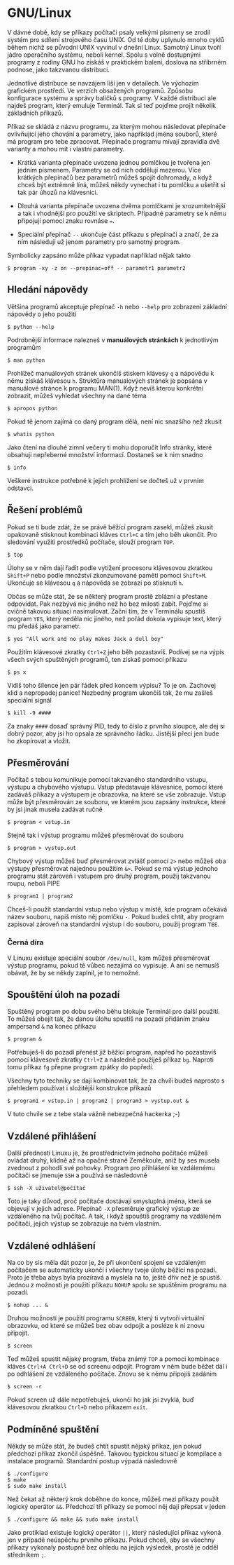 # GNU/Linux

V dávné době, kdy se příkazy počítači psaly velkými písmeny se zrodil 
systém pro sdílení strojového času UNIX. Od té doby uplynulo mnoho 
cyklů během nichž se původní UNIX vyvinul v dnešní Linux. Samotný Linux 
tvoří jádro operačního systému, neboli kernel. Spolu s volně 
dostupnými programy z rodiny GNU ho získáš v praktickém balení, doslova 
na stříbrném podnose, jako takzvanou distribuci.

Jednotlivé distribuce se navzájem liší jen v detailech. Ve výchozím 
grafickém prostředí. Ve verzích obsažených programů. Způsobu 
konfigurace systému a správy balíčků s programy. V každé distribuci ale 
najdeš program, který emuluje Terminál. Tak si teď pojďme projít 
několik základních příkazů.

Příkaz se skládá z názvu programu, za kterým mohou následovat přepínače 
ovlivňující jeho chování a parametry, jako například jména souborů, 
které má program pro tebe zpracovat. Přepínače programu mívají 
zpravidla dvě varianty a mohou mít i vlastní parametry.

* Krátká varianta přepínače uvozena jednou pomlčkou je tvořena jen 
jedním písmenem. Parametry se od nich oddělují mezerou. Více krátkých 
přepínačů bez parametrů můžeš spojit dohromady, a když chceš být 
extrémně líná, můžeš někdy vynechat i tu pomlčku a ušetřit si tak pár 
úhozů na klávesnici.

* Dlouhá varianta přepínače uvozena dvěma pomlčkami je srozumitelnější 
a tak i vhodnější pro použití ve skriptech. Případné parametry se k 
němu připojují pomoci znaku rovnáse `=`.

* Speciální přepínač `--` ukončuje část příkazu s přepínači a značí, že 
za ním následují už jenom parametry pro samotný program.

Symbolicky zapsáno může příkaz vypadat například nějak takto

	$ program -xy -z on --prepinac=off -- parametr1 parametr2


## Hledání nápovědy

Většina programů akceptuje přepínač `-h` nebo `--help` pro zobrazení 
základní nápovědy o jeho použití

	$ python --help

Podrobnější informace nalezneš v **manuálových stránkách** k 
jednotlivým programům

	$ man python

Prohlížeč manuálových stránek ukončíš stiskem klávesy `q` a nápovědu k 
němu získáš klávesou `h`. Struktůra manualových stránek je 
popsána v manuálové stránce k programu MAN(1). Když nevíš kterou 
konkrétní zobrazit, můžeš vyhledat všechny na dané téma

	$ apropos python

Pokud tě jenom zajímá co daný program dělá, není nic snazšího než 
zkusit

	$ whatis python

Jako čtení na dlouhé zimní večery ti mohu doporučit Info stránky, které 
obsahuji nepřeberné množství informací. Dostaneš se k nim snadno

	$ info

Veškeré instrukce potřebné k jejich prohlížení se dočteš už v prvním 
odstavci.


## Řešení problémů

Pokud se ti bude zdát, že se právě běžící program zasekl, můžeš zkusit 
opakovaně stisknout kombinaci kláves `Ctrl+C` a tím jeho běh ukončit. 
Pro sledování využití prostředků počítače, slouží program `TOP`.

	$ top
    
Úlohy se v něm dají řadit podle vytížení procesoru klávesovou zkratkou 
`Shift+P` nebo podle množství zkonzumované paměti pomoci `Shift+M`. 
Ukončuje se klávesou `q` a nápověda se zobrazí po stisknutí `h`.

Občas se může stát, že se některý program prostě zblázní a přestane 
odpovídat. Pak nezbývá nic jiného než ho bez milosti zabít. Pojďme si 
cvičně takovou situaci nasimulovat. Začni tím, že v Terminálu spustíš 
program `YES`, který neděla nic jiného, než pořád dokola vypisuje 
text, který mu předáš jako parametr.

	$ yes "All work and no play makes Jack a dull boy"	
	
Použitím klávesové zkratky `Ctrl+Z` jeho běh pozastavíš. Podívej se na 
výpis všech svých spuštěných programů, ten získaš pomocí příkazu

	$ ps x

Vidíš toho šílence jen pár řádek před koncem výpisu? To je on. Zachovej 
klid a nepropadej panice! Nezbedný program ukončíš tak, že mu zašleš 
speciální signál

	$ kill -9 ####
	
Za znaky `####` dosaď správný PID, tedy to číslo z prvního sloupce, ale 
dej si dobrý pozor, aby jsi ho opsala ze správného řádku. Jistější 
přeci jen bude ho zkopírovat a vložit.


## Přesměrování

Počítač s tebou komunikuje pomocí takzvaného standardního vstupu, 
výstupu a chybového výstupu. Vstup představuje klávesnice, pomocí které 
zadáváš příkazy a výstupem je obrazovka, na které se vše zobrazuje.
Vstup může být přesměrován ze souboru, ve kterém jsou zapsány 
instrukce, které by jsi jinak musela zadávat ručně

	$ program < vstup.in

Stejně tak i výstup programu můžeš přesměrovat do souboru

	$ program > vystup.out

Chybový výstup můžeš buď přesměrovat zvlášť pomocí `2>` nebo můžeš oba 
výstupy přesměrovat najednou použitím `&>`. Pokud se má výstup jednoho 
programu stát zároveň i vstupem pro druhý program, použij takzvanou 
roupu, neboli PIPE

	$ program1 | program2

Chceš-li použít standardní vstup nebo výstup v místě, kde program 
očekává název souboru, napiš místo něj pomlčku `-`. Pokud budeš chtít, 
aby program zapisoval zároveň na standardní výstup i do souboru, použij 
program `TEE`.


### Černá díra

V Linuxu existuje speciální soubor `/dev/null`, kam můžeš přesměrovat 
výstup programu, pokud tě vůbec nezajímá co vypisuje. A ani se nemusíš 
obávat, že by se někdy zaplnil, je to nemožné.


## Spouštění úloh na pozadí

Spuštěný program po dobu svého běhu blokuje Terminál pro další použití. 
To můžeš obejít tak, že danou úlohu spustíš na pozadí přidáním znaku 
ampersand `&` na konec příkazu

	$ program &

Potřebuješ-li do pozadí přenést již běžící program, napřed ho 
pozastavíš pomocí klávesové zkratky `Ctrl+Z` a následně použiješ příkaz 
`bg`. Naproti tomu příkaz `fg` přepne program zpátky do popředí.


Všechny tyto techniky se dají kombinovat tak, že za chvíli budeš 
naprosto s přehledem používat i složitější konstrukce příkazů

	$ program1 < vstup.in | program2 | program3 > vystup.out &

V tuto chvíle se z tebe stala vážně nebezpečná hackerka ;-)


## Vzdálené přihlášení

Další předností Linuxu je, že prostřednictvím jednoho počítače můžeš 
ovládat druhý, klidně až na opačné straně Zeměkoule, aniž by ses musela 
zvednout z pohodlí své pohovky. Program pro přihlášení ke vzdálenému 
počítači se jmenuje `SSH` a používá se následovně

	$ ssh -X uživatel@počítač

Toto je taky důvod, proč počítače dostávají smysluplná jména, která se 
objevují v jejich adrese. Přepínač `-X` přesměruje grafický výstup ze 
vzdáleného na tvůj počítač. A tak, i když spouštíš programy na 
vzdáleném počítači, jejich výstup se zobrazuje na tvém vlastním.


## Vzdálené odhlášení

Na co by sis měla dát pozor je, že při ukončení spojení se vzdáleným 
počítačem se automaticky ukončí i všechny tvoje úlohy běžící na pozadí. 
Proto je třeba abys byla prozíravá a myslela na to, ještě dřív než je 
spustíš. Jednou z možností je použití příkazu `NOHUP` spolu se 
spuštěním programu na pozadí.

	$ nohup ... &
	
Druhou možností je použití programu `SCREEN`, který ti vytvoří 
virtuální obrazovku, od které se můžeš bez obav odpojit a posléze k ní 
znovu připojit.

	$ screen

Teď můžeš spustit nějaký program, třeba známý `TOP` a pomoci kombinace 
kláves `Ctrl+A Ctrl+D` se od screenu odpojit. Program v něm bude běžet 
dál i po odhlášení ze vzdáleného počítače. Znovu se k němu připojíš 
zadáním

	$ screen -r

Pokud screen už dále nepotřebuješ, ukonči ho jak jsi zvyklá, buď 
klávesovou zkratkou `Ctrl+D` nebo příkazem `exit`.


## Podmíněné spuštění

Někdy se může stát, že budeš chtít spustit nějaký příkaz, jen pokud 
předchozí příkaz zkončil úspěšně. Takovou typickou situací je kompilace 
a instalace programů. Standardní postup výpadá následovně

	$ ./configure
	$ make
	$ sudo make install

Než čekat až některý krok doběhne do konce, můžeš mezi příkazy použít 
logický operátor `&&`. Předchozí tři příkazy se pomocí něj dají přepsat 
v jeden

	$ ./configure && make && sudo make install

Jako protiklad existuje logický operátor `||`, který následující příkaz 
vykoná jen v případě neúspěchu prvního příkazu. Pokud chceš, aby se 
všechny příkazy vykonaly postupně bez ohledu na jejich výsledek, prostě 
je odděl středníkem `;`. 
